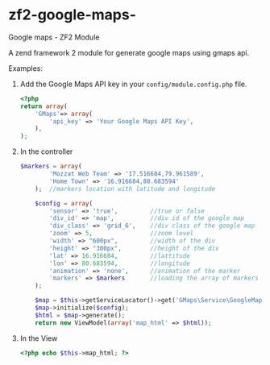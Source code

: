zf2-google-maps-
================

Google maps - ZF2  Module 

A zend framework 2 module for generate google maps using gmaps api.

Examples:

1. Add the Google Maps API key in your `config/module.config.php` file.

	```php
	<?php
	return array(
		'GMaps'=> array(
			'api_key' => 'Your Google Maps API Key',
		),
	);
    ```
    
2. In the controller 

	```php
	$markers = array(
            'Mozzat Web Team' => '17.516684,79.961589',
            'Home Town' => '16.916684,80.683594'
        );  //markers location with latitude and longitude

        $config = array(
            'sensor' => 'true',         //true or false
            'div_id' => 'map',          //div id of the google map
            'div_class' => 'grid_6',    //div class of the google map
            'zoom' => 5,                //zoom level
            'width' => "600px",         //width of the div
            'height' => "300px",        //height of the div
            'lat' => 16.916684,         //lattitude
            'lon' => 80.683594,         //longitude 
            'animation' => 'none',      //animation of the marker
            'markers' => $markers       //loading the array of markers
        );

        $map = $this->getServiceLocator()->get('GMaps\Service\GoogleMap'); //getting the google map object using service manager
        $map->initialize($config);                                         //loading the config   
        $html = $map->generate();                                          //genrating the html map content  
        return new ViewModel(array('map_html' => $html));                  //passing it to the view
    ```

3. In the View 

	```php
	<?php echo $this->map_html; ?>
	```
	
